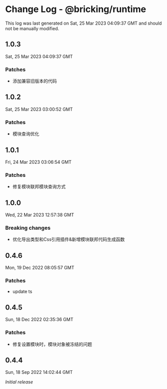 # Change Log - @bricking/runtime

This log was last generated on Sat, 25 Mar 2023 04:09:37 GMT and should not be manually modified.

## 1.0.3
Sat, 25 Mar 2023 04:09:37 GMT

### Patches

- 添加兼容旧版本的代码

## 1.0.2
Sat, 25 Mar 2023 03:00:52 GMT

### Patches

- 模块查询优化

## 1.0.1
Fri, 24 Mar 2023 03:06:54 GMT

### Patches

- 修复模块联邦模块查询方式

## 1.0.0
Wed, 22 Mar 2023 12:57:38 GMT

### Breaking changes

- 优化导出类型和Css引用插件&新增模块联邦代码生成函数

## 0.4.6
Mon, 19 Dec 2022 08:05:57 GMT

### Patches

- update ts

## 0.4.5
Sun, 18 Dec 2022 02:35:36 GMT

### Patches

- 修复设置模块时，模块对象被冻结的问题

## 0.4.4
Sun, 18 Sep 2022 14:02:44 GMT

_Initial release_

